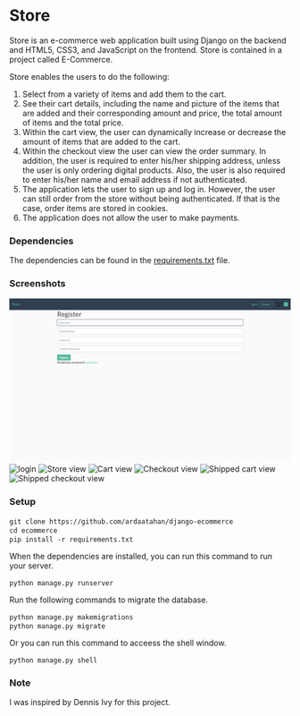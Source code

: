 # Store

Store is an e-commerce web application built using Django on the backend and HTML5, CSS3, and JavaScript on the frontend. Store is contained in a project called E-Commerce.

Store enables the users to do the following:

1. Select from a variety of items and add them to the cart.
2. See their cart details, including the name and picture of the items that are added and their corresponding amount and price, the total amount of items and the total price.
3. Within the cart view, the user can dynamically increase or decrease the amount of items that are added to the cart.
4. Within the checkout view the user can view the order summary. In addition, the user is required to enter his/her shipping address, unless the user is only ordering digital products. Also, the user is also required to enter his/her name and email address if not authenticated.
5. The application lets the user to sign up and log in. However, the user can still order from the store without being authenticated. If that is the case, order items are stored in cookies.
6. The application does not allow the user to make payments.

### Dependencies

The dependencies can be found in the [requirements.txt](requirements.txt) file.

### Screenshots

![register](screenshots/register.png)
![login](screenshots/login)
![Store view](screenshots/store-view)
![Cart view](screenshots/cart-view)
![Checkout view](screenshots/checkout-view)
![Shipped cart view](screenshots/shipped-cart-view)
![Shipped checkout view](screenshots/shipped-checkout-view)

### Setup

```shell script
git clone https://github.com/ardaatahan/django-ecommerce
cd ecommerce
pip install -r requirements.txt
```

When the dependencies are installed, you can run this command to run your server.

```shell script
python manage.py runserver
```

Run the following commands to migrate the database.

```shell script
python manage.py makemigrations
python manage.py migrate
```

Or you can run this command to acceess the shell window.

```shell script
python manage.py shell
```

### Note

I was inspired by Dennis Ivy for this project.
